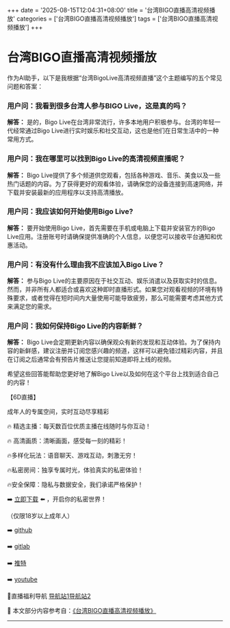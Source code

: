 +++
date = '2025-08-15T12:04:31+08:00'
title = '台湾BIGO直播高清视频播放'
categories = ['台湾BIGO直播高清视频播放']
tags = ['台湾BIGO直播高清视频播放']
+++

# 台湾BIGO直播高清视频播放

作为AI助手，以下是我根据“台湾BigoLive高清视频直播”这个主题编写的五个常见问题和答案：

### 用户问：我看到很多台湾人参与BIGO Live，这是真的吗？

**解答：** 是的，Bigo Live在台湾非常流行，许多本地用户积极参与。台湾的年轻一代经常通过Bigo Live进行实时娱乐和社交互动，这也是他们在日常生活中的一种常用方式。

### 用户问：我在哪里可以找到Bigo Live的高清视频直播呢？

**解答：** Bigo Live提供了多个频道供您观看，包括各种游戏、音乐、美食以及一些热门话题的内容。为了获得更好的观看体验，请确保您的设备连接到高速网络，并下载并安装最新的应用程序以支持高清播放。

### 用户问：我应该如何开始使用Bigo Live?

**解答：** 要开始使用Bigo Live，首先需要在手机或电脑上下载并安装官方的Bigo Live应用。注册账号时请确保提供准确的个人信息，以便您可以接收平台通知和优惠活动。

### 用户问：有没有什么理由我不应该加入Bigo Live？

**解答：** 参与Bigo Live的主要原因在于社交互动、娱乐消遣以及获取实时的信息。然而，并非所有人都适合或喜欢这种即时直播形式。如果您对观看视频的环境有特殊要求，或者觉得在短时间内大量使用可能导致疲劳，那么可能需要考虑其他方式来满足您的需求。

### 用户问：我如何保持Bigo Live的内容新鲜？

**解答：** Bigo Live会定期更新内容以确保观众有新的发现和互动体验。为了保持内容的新鲜感，建议注册并订阅您感兴趣的频道，这样可以避免错过精彩内容，并且在订阅之后通常会有预告片推送让您提前知道即将上线的视频。

希望这些回答能帮助您更好地了解Bigo Live以及如何在这个平台上找到适合自己的内容！

【6D直播】

 成年人的专属空间，实时互动尽享精彩

🔥 精选主播：每天数百位优质主播在线随时与你互动！

🔥 高清画质：清晰画面，感受每一刻的精彩！

🔥多样化玩法：语音聊天、游戏互动，刺激无穷！

🔥私密房间：独享专属时光，体验真实的私密体验！

🔥安全保障：隐私与数据安全，我们承诺严格保护！

➡️ [立即下载](https://down123.s3.ap-east-1.amazonaws.com/down/down.html?channelCode=blog) ⬅️ ，开启你的私密世界！

 （仅限18岁以上成年人）

➡️ [github](https://aldult-live.github.io/)

➡️ [gitlab](https://seo-09598d.gitlab.io/)

➡️ [推特](https://x.com/wegame33)

➡️ [youtube](https://www.youtube.com/@6Dlive)

🔞直播福利导航   [导航站1](https://webstack-86085a.gitlab.io/)[导航站2](https://onlygit123-2.github.io/)

📘 本文部分内容参考自：[《台湾BIGO直播高清视频播放》](https://webstack-hugo-3.pages.dev/)

---

